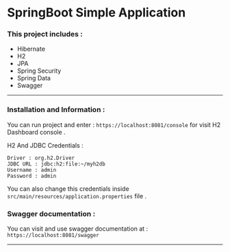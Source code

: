 # SpringBoot Simple Application

### This project includes : 
- Hibernate
- H2
- JPA
- Spring Security
- Spring Data
- Swagger
---
### Installation and Information :

You can run project and enter : `https://localhost:8081/console` for visit H2 Dashboard console . 

H2 And JDBC Credentials :

```
Driver : org.h2.Driver
JDBC URL : jdbc:h2:file:~/myh2db
Username : admin
Password : admin
```

You can also change this credentials inside `src/main/resources/application.properties` file .

### Swagger documentation : 

You can visit and use swagger documentation at : `https://localhost:8081/swagger`

---



